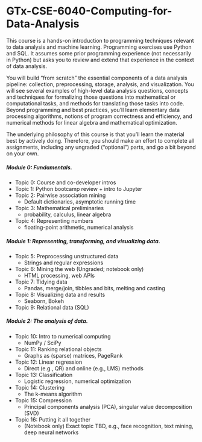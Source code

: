 # GTx-CSE-6040-Computing-for-Data-Analysis

This course is a hands-on introduction to programming techniques relevant to data analysis and machine learning. Programming exercises use Python and SQL. It assumes some prior programming experience (not necessarily in Python) but asks you to review and extend that experience in the context of data analysis.

You will build “from scratch” the essential components of a data analysis pipeline: collection, preprocessing, storage, analysis, and visualization. You will see several examples of high-level data analysis questions, concepts and techniques for formalizing those questions into mathematical or computational tasks, and methods for translating those tasks into code. Beyond programming and best practices, you’ll learn elementary data processing algorithms, notions of program correctness and efficiency, and numerical methods for linear algebra and mathematical optimization.

The underlying philosophy of this course is that you’ll learn the material best by actively doing. Therefore, you should make an effort to complete all assignments, including any ungraded (“optional”) parts, and go a bit beyond on your own.

##### Module 0: Fundamentals.

 - Topic 0: Course and co-developer intros
 - Topic 1: Python bootcamp review + intro to Jupyter
 - Topic 2: Pairwise association mining 
      - Default dictionaries, asymptotic running time
 - Topic 3: Mathematical preliminaries 
      - probability, calculus, linear algebra
 - Topic 4: Representing numbers 
      - floating-point arithmetic, numerical analysis

##### Module 1: Representing, transforming, and visualizing data.

 - Topic 5: Preprocessing unstructured data 
      - Strings and regular expressions
 - Topic 6: Mining the web (Ungraded; notebook only) 
      - HTML processing, web APIs
 - Topic 7: Tidying data 
      - Pandas, merge/join, tibbles and bits, melting and casting
 - Topic 8: Visualizing data and results 
      - Seaborn, Bokeh
 - Topic 9: Relational data (SQL)

##### Module 2: The analysis of data.

 - Topic 10: Intro to numerical computing 
     - NumPy / SciPy
 - Topic 11: Ranking relational objects
     - Graphs as (sparse) matrices, PageRank
 - Topic 12: Linear regression
     - Direct (e.g., QR) and online (e.g., LMS) methods
 - Topic 13: Classification
     - Logistic regression, numerical optimization
 - Topic 14: Clustering
     - The k-means algorithm
 - Topic 15: Compression
     - Principal components analysis (PCA), singular value decomposition (SVD)
 - Topic 16: Putting it all together
     - (Notebook only) Exact topic TBD, e.g., face recognition, text mining, deep neural networks
